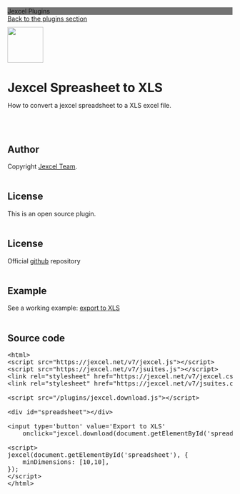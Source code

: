 <div class="section">
<div class='section-label' style='background-color: #737373'>Jexcel Plugins</div>
<div class="section-content">

<div class='breadcrumb' style='margin-bottom:10px;'>
    <div><a href='/plugins/'>Back to the plugins section</a></div>
</div>

<img src='https://jexcel.net/templates/default/img/jexcel-to-excel-plugin-icon.png' class='left mr1' style='width:80px;' width='80'>

<h1 style='margin-bottom: 0px;'>Jexcel Spreasheet to XLS</h1>

How to convert a jexcel spreadsheet to a XLS excel file.

<br><br>

<h2>Author</h2>
Copyright <a href="https://jexcel.net">Jexcel Team</a>.<br><br>

<h2>License</h2>
This is an open source plugin.<br><br>

<h2>License</h2>
Official <a href='https://github.com/jexcel/plugin-jexcel-to-excel-export'>github</a> repository<br><br>

<h2>Example</h2>
See a working example: <a href='/v7/examples/jexcel-to-excel-export'>export to XLS</a><br><br>

<h2>Source code</h2>

<pre class="prettyprint linenums">
&#60;html>
&#60;script src="https://jexcel.net/v7/jexcel.js">&#60;/script>
&#60;script src="https://jexcel.net/v7/jsuites.js">&#60;/script>
&#60;link rel="stylesheet" href="https://jexcel.net/v7/jexcel.css" type="text/css" />
&#60;link rel="stylesheet" href="https://jexcel.net/v7/jsuites.css" type="text/css" />

&#60;script src="/plugins/jexcel.download.js">&#60;/script>

&#60;div id="spreadsheet">&#60;/div>

&#60;input type='button' value='Export to XLS'
    onclick="jexcel.download(document.getElementById('spreadsheet'))">

&#60;script>
jexcel(document.getElementById('spreadsheet'), {
    minDimensions: [10,10],
});
&#60;/script>
&#60;/html>
</pre>


</div>
</div>
